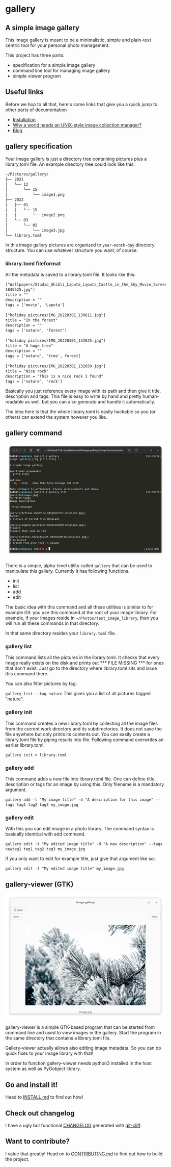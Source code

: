 # gallery
## A simple image gallery

This image gallery is meant to be a minimalistic, simple and plain-text centric tool for your personal photo management.

This project has three parts:

 * specification for a simple image gallery
 * command line tool for managing image gallery
 * simple viewer program

## Useful links
Before we hop to all that, here's some links that give you a quick jump to other parts of documentation

 - [Installation](INSTALL.md)
 - [Why a world needs an UNIX-style image collection manager?](docs/why.md)
 - [Blog](docs/blog)

## gallery specification

Your image gallery is just a directory tree containing pictures plus a library.toml file. An example directory tree could look like this:
```
~/Pictures/gallery/
├── 2021
│   └── 12
│       └── 15
│           └── image1.png
├── 2022
│   ├── 01
│   │   └── 15
│   │       └── image2.png
│   └── 03
│       └── 02
│           └── image3.jpg
└── library.toml
```

In this image gallery pictures are organized to `year-month-day` directory structure. You can use whatever structure you want, of course.

### library.toml fileformat

All the metadata is saved to a library.toml file. It looks like this:

```
["Wallpapers/Studio_Ghibli_Laputa_Laputa_Castle_in_the_Sky_Movie_Screenshots_far_view_anime_animated_movies-1845525.jpg"]
title = ""
description = ""
tags = ['movie', 'Laputa']

["holiday pictures/IMG_20220301_130811.jpg"]
title = "In the forest"
description = ""
tags = ['nature', 'forest']

["holiday pictures/IMG_20220301_132625.jpg"]
title = "A huge tree"
description = ""
tags = ['nature', 'tree', forest]

["holiday pictures/IMG_20220301_132650.jpg"]
title = "Nice rock"
description = "This is a nice rock I found"
tags = ['nature', 'rock']

```

Basically you just reference every image with its path and then give it title, description and tags. This file is easy to write by hand and pretty human-readable as well, but you can also generate and handle it automatically.

The idea here is that the whole library.toml is easily hackable so you (or others) can extend the system however you like.

## gallery command

![Picture of gallery command line tool](./docs/screenshots/gallery-cmd.png)

There is a simple, alpha-level utility called `gallery` that can be used to manipulate this gallery. Currently it has following functions.

 * init
 * list
 * add
 * edit

The basic idea with this command and all these utilities is similar to for example Git: you use this command at the root of your image library. For example, if your images reside in `~/Photos/test_image_library`, then you will run all these commands in that directory.

In that same directory resides your `library.toml` file.

### gallery list
This command lists all the pictures in the library.toml. It checks that every image really exists on the disk and prints out *** FILE MISSING *** for ones that don't exist. Just go to the directory where library.toml sits and issue this command there.

You can also filter pictures by tag:

`gallery list --tag nature`
This gives you a list of all pictures tagged "nature".

### gallery init
This command creates a new library.toml by collecting all the image files from the current work directory and its subdirectories. It does not save the file anywhere but only prints its contents out. You can easily create a library.toml file by piping results into file. Following command overwrites an earlier library.toml.

```
gallery init > library.toml
```

### gallery add
This command adds a new file into library.toml file.
One can define title, description or tags for an image by using this. Only filename is a mandatory argument.

    gallery add -t "My image title" -d "A description for this image" --tags tag1 tag2 tag3 my_image.jpg

### gallery edit
With this you can edit image in a photo library. The command syntax is basically identical with add command.

    gallery edit -t "My edited image title" -d "A new description" --tags newtag1 tag1 tag2 tag3 my_image.jpg

If you only want to edit for example title, just give that argument like so:

    gallery edit -t "My edited image title" my_image.jpg

## gallery-viewer (GTK)

![Picture of gallery-viewer](./docs/screenshots/gallery-viewer.png)

gallery-viewer is a simple GTK-based program that can be started from command line and used to view images in the gallery. Start the program in the same directory that contains a library.toml file.

Gallery-viewer actually allows also editing image metadata. So you can do quick fixes to your image library with that!

In order to function gallery-viewer needs python3 installed in the host system as well as PyGobject library.

## Go and install it!
 Head to [INSTALL.md](INSTALL.md) to find out how!

## Check out changelog
I have a ugly but functional [CHANGELOG](CHANGELOG) generated with [git-cliff](https://github.com/orhun/git-cliff).

## Want to contribute?
I value that greatly! Head on to [CONTRIBUTING.md](./CONTRIBUTING.md) to find out how to build the project.
